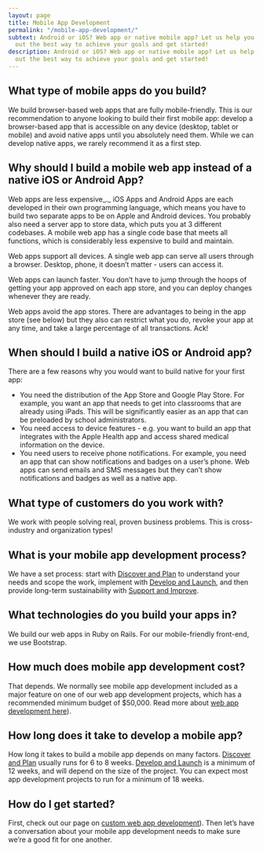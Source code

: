 ```yaml
---
layout: page
title: Mobile App Development
permalink: "/mobile-app-development/"
subtext: Android or iOS? Web app or native mobile app? Let us help you figure
  out the best way to achieve your goals and get started!
description: Android or iOS? Web app or native mobile app? Let us help you figure
  out the best way to achieve your goals and get started!
---
```

## What type of mobile apps do you build?

We build browser-based web apps that are fully mobile-friendly. This is our recommendation to anyone looking to build their first mobile app: develop a browser-based app that is accessible on any device (desktop, tablet or mobile) and avoid native apps until you absolutely need them. While we can develop native apps, we rarely recommend it as a first step.

## Why should I build a mobile web app instead of a native iOS or Android App?

Web apps are less expensive_._ iOS Apps and Android Apps are each developed in their own programming language, which means you have to build two separate apps to be on Apple and Android devices. You probably also need a server app to store data, which puts you at 3 different codebases. A mobile web app has a single code base that meets all functions, which is considerably less expensive to build and maintain.

Web apps support all devices. A single web app can serve all users through a browser. Desktop, phone, it doesn’t matter - users can access it.

Web apps can launch faster. You don’t have to jump through the hoops of getting your app approved on each app store, and you can deploy changes whenever they are ready.

Web apps avoid the app stores. There are advantages to being in the app store (see below) but they also can restrict what you do, revoke your app at any time, and take a large percentage of all transactions. Ack!

## When should I build a native iOS or Android app?

There are a few reasons why you would want to build native for your first app:

* You need the distribution of the App Store and Google Play Store. For example, you want an app that needs to get into classrooms that are already using iPads. This will be significantly easier as an app that can be preloaded by school administrators.
* You need access to device features - e.g. you want to build an app that integrates with the Apple Health app and access shared medical information on the device.
* You need users to receive phone notifications. For example, you need an app that can show notifications and badges on a user’s phone. Web apps can send emails and SMS messages but they can’t show notifications and badges as well as a native app.

## What type of customers do you work with?

We work with people solving real, proven business problems. This is cross-industry and organization types!

## What is your mobile app development process?

We have a set process: start with [Discover and Plan](https://www.codeandeffect.com/discover-and-plan/) to understand your needs and scope the work, implement with [Develop and Launch](https://www.codeandeffect.com/develop-and-launch/), and then provide long-term sustainability with [Support and Improve](https://www.codeandeffect.com/support-and-improve/).

## What technologies do you build your apps in?

We build our web apps in Ruby on Rails. For our mobile-friendly front-end, we use Bootstrap.

## How much does mobile app development cost?

That depends. We normally see mobile app development included as a major feature on one of our web app development projects, which has a recommended minimum budget of $50,000. Read more about [web app development here](https://www.codeandeffect.com/web-app-development/)).

## How long does it take to develop a mobile app?

How long it takes to build a mobile app depends on many factors. [Discover and Plan](https://www.codeandeffect.com/discover-and-plan/) usually runs for 6 to 8 weeks. [Develop and Launch](https://www.codeandeffect.com/develop-and-launch/) is a minimum of 12 weeks, and will depend on the size of the project. You can expect most app development projects to run for a minimum of 18 weeks.

## How do I get started?

First, check out our page on [custom web app development](https://www.codeandeffect.com/web-app-development/)). Then let’s have a conversation about your mobile app development needs to make sure we’re a good fit for one another.
